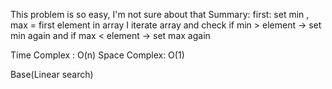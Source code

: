 This problem is so easy, I'm not sure about that
Summary:
first: set min , max = first element in array
I iterate array
and check if min > element -> set min again
and if max < element -> set max again

Time Complex : O(n)
Space Complex: O(1)

Base(Linear search)
